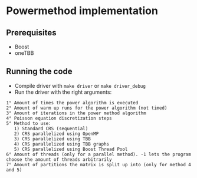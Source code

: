 # Powermethod implementation

## Prerequisites

* Boost
* oneTBB 

## Running the code

* Compile driver with `make driver` or `make driver_debug`
* Run the driver with the right arguments:
```
1° Amount of times the power algorithm is executed
2° Amount of warm up runs for the power algorithm (not timed)
3° Amount of iterations in the power method algorithm
4° Poisson equation discretization steps
5° Method to use:
   1) Standard CRS (sequential)
   2) CRS parallelized using OpenMP
   3) CRS parallelized using TBB
   4) CRS parallelized using TBB graphs
   5) CRS parallelized using Boost Thread Pool
6° Amount of threads (only for a parallel method). -1 lets the program choose the amount of threads arbitrarily
7° Amount of partitions the matrix is split up into (only for method 4 and 5)
```